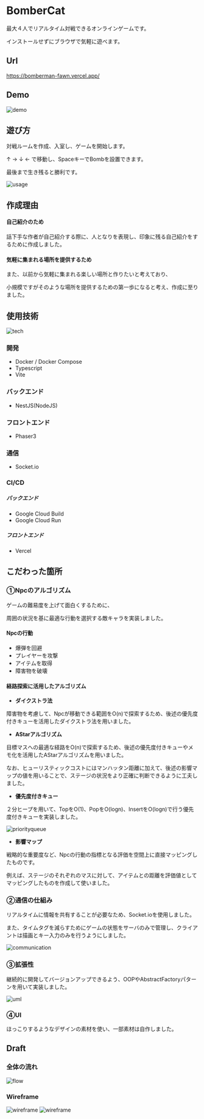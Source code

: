 # BomberCat
最大４人でリアルタイム対戦できるオンラインゲームです。

インストールせずにブラウザで気軽に遊べます。
## Url
https://bomberman-fawn.vercel.app/
## Demo
![demo](assets/demo.gif)
## 遊び方
対戦ルームを作成、入室し、ゲームを開始します。

↑ → ↓ ← で移動し、SpaceキーでBombを設置できます。

最後まで生き残ると勝利です。

![usage](assets/usage.png)
## 作成理由

#### 自己紹介のため
話下手な作者が自己紹介する際に、人となりを表現し、印象に残る自己紹介をするために作成しました。
#### 気軽に集まれる場所を提供するため
また、以前から気軽に集まれる楽しい場所と作りたいと考えており、

小規模ですがそのような場所を提供するための第一歩になると考え、作成に至りました。
## 使用技術

![tech](assets/tech.drawio.png)
### 開発
- Docker / Docker Compose
- Typescript
- Vite
### バックエンド
- NestJS(NodeJS)
### フロントエンド
- Phaser3
### 通信
- Socket.io
### CI/CD
##### バックエンド
- Google Cloud Build
- Google Cloud Run
##### フロントエンド
- Vercel
## こだわった箇所
### ①Npcのアルゴリズム
ゲームの難易度を上げて面白くするために、

周囲の状況を基に最適な行動を選択する敵キャラを実装しました。
#### Npcの行動
- 爆弾を回避
- プレイヤーを攻撃
- アイテムを取得
- 障害物を破壊

#### 経路探索に活用したアルゴリズム
- **ダイクストラ法**

障害物を考慮して、Npcが移動できる範囲をO(n)で探索するため、後述の優先度付きキューを活用したダイクストラ法を用いました。

- **AStarアルゴリズム**

目標マスへの最適な経路をO(n)で探索するため、後述の優先度付きキューやメモ化を活用したAStarアルゴリズムを用いました。

なお、ヒューリスティックコストにはマンハッタン距離に加えて、後述の影響マップの値を用いることで、ステージの状況をより正確に判断できるように工夫しました。

- **優先度付きキュー**

２分ヒープを用いて、TopをO(1)、PopをO(logn)、InsertをO(logn)で行う優先度付きキューを実装しました。

![priorityqueue](assets/priorityqueue.drawio.png)

- **影響マップ**

戦略的な重要度など、Npcの行動の指標となる評価を空間上に直接マッピングしたものです。

例えば、ステージのそれぞれのマスに対して、アイテムとの距離を評価値としてマッピングしたものを作成して使いました。

### ②通信の仕組み
リアルタイムに情報を共有することが必要なため、Socket.ioを使用しました。

また、タイムタグを減らすためにゲームの状態をサーバのみで管理し、クライアントは描画とキー入力のみを行うようにしました。

![communication](assets/communication.drawio.png)

### ③拡張性
継続的に開発してバージョンアップできるよう、OOPやAbstractFactoryパターンを用いて実装しました。

![uml](assets/stage.drawio.png)

### ④UI
ほっこりするようなデザインの素材を使い、一部素材は自作しました。

## Draft

### 全体の流れ
![flow](assets/flow.png)
### Wireframe
![wireframe](assets/wireframe1.png)
![wireframe](assets/wireframe2.png)

